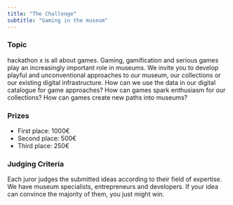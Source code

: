 ```yaml
---
title: "The Challenge"
subtitle: "Gaming in the museum"
---
```

### Topic

hackathon x is all about games. Gaming, gamification and serious games play an increasingly important role in museums. We invite you to develop playful and unconventional approaches to our museum, our collections or our existing digital infrastructure. How can we use the data in our digital catalogue for game approaches? How can games spark enthusiasm for our collections? How can games create new paths into museums?

### Prizes

- First place: 1000€
- Second place: 500€
- Third place: 250€

### Judging Criteria

Each juror judges the submitted ideas according to their field of expertise. We have museum specialists, entrepreneurs and developers. If your idea can convince the majority of them, you just might win.